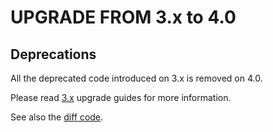 UPGRADE FROM 3.x to 4.0
=======================

## Deprecations

All the deprecated code introduced on 3.x is removed on 4.0.

Please read [3.x](https://github.com/sonata-project/SonataClassificationBundle/tree/3.x) upgrade guides for more information.

See also the [diff code](https://github.com/sonata-project/SonataClassificationBundle/compare/3.x...4.0.0).
